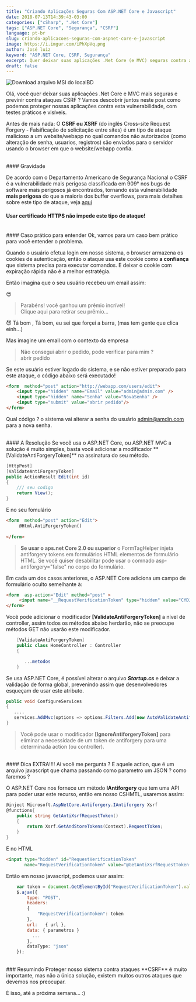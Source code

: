 ```yaml
---
title: "Criando Aplicações Seguras Com ASP.NET Core e Javascript"
date: 2018-07-13T14:39:43-03:00
categories: ["cSharp", ".Net Core"]
tags: ["ASP.NET Core", "Segurança", "CSRF"]
language: pt-br
slug: criando-aplicacoes-seguras-com-aspnet-core-e-javascript
image: https://i.imgur.com/iPhXpVq.png
author: José luiz
keyword: "ASP.NET Core, CSRF, Segurança"
excerpt: Quer deixar suas aplicações .Net Core (e MVC) seguras contra ataques CSRF? Vamos descobrir juntos neste post como podemos nos proteger desta vulnerabilidade. 
draft: false
---
```


<img src="https://i.imgur.com/iPhXpVq.png"  class="img-fluid" alt="Download arquivo MSI do localBD" text="Download arquivo MSI do localBD" >
 <!-- {{< youtube mRj7HebLAGk >}} -->

<br>

Olá, você quer deixar suas aplicações .Net Core e MVC mais seguras e previnir contra ataques CSRF ? Vamos descobrir juntos neste post como podemos proteger nossas aplicações contra esta vulnerabilidade, com testes práticos e visíveis.

Antes de mais nada: O **CSRF ou XSRF** (do inglês Cross-site Request Forgery - Falsificação de solicitação entre sites) é um tipo de ataque malicioso a um website/webapp no qual comandos não autorizados (como alteração de senha, usuarios, registros) são enviados para o servidor usando o browser em que o website/webapp confia.

<br>
#### Gravidade

De acordo com o Departamento Americano de Segurança Nacional o CSRF é a vulnerabilidade mais perigosa classificada em 909° nos bugs de software mais perigosos já encontrados, tornando esta vulnerabilidade **mais perigosa** do que a maioria dos buffer overflows, para mais detalhes sobre este tipo de ataque, veja <a href="https://pt.wikipedia.org/wiki/Cross-site_request_forgery" target="_blank">aqui</a>

#### Usar certificado HTTPS não impede este tipo de ataque!

<br>
#### Caso prático para entender
Ok, vamos para um caso bem prático para você entender o problema. 

Quando o usuário efetua login em nosso sistema, o browser armazena os cookies de autenticação, então o ataque usa este cookie como **a confiança** que sistema precisa para executar comandos. E deixar o cookie com expiração rápida não é a melhor estratégia.

Então imagina que o seu usuário recebeu um email assim:


:heart_eyes:

> <span class="text-success">Parabéns! você ganhou um prêmio incrível! </span> 
> <br>Clique <span class="text-primary">aqui</span> para retirar seu prêmio...

:smiling_imp: Tá bom , Tá bom, eu sei que forçei a barra, (mas tem gente que clica einh...)

Mas imagine um email com o contexto da empresa

> <span class="text-success">Não consegui abrir o pedido, pode verificar para mim ? </span> 
> <br> <span class="text-primary">abrir pedido</span>

Se este usuário estiver logado do sistema, e se não estiver preparado para este ataque, o código abaixo será executado!

```HTML
<form  method="post" action="http://webapp.com/users/edit">
    <input type="hidden" name="Email" value="admin@admin.com" />
    <input type="hidden" name="Senha" value="NovaSenha" />
    <input type="submit" value="abrir pedido"/>
</form>
```
 
 Qual código ? o sistema vai alterar a senha do usuário admin@amdin.com para a nova senha.

<Br>
#### A Resolução
Se você usa o ASP.NET Core, ou ASP.NET MVC a solução é muito simples, basta você adicionar a modificador 
**[ValidateAntiForgeryToken]** na assinatura do seu método.

```csharp
[HttpPost]
[ValidateAntiForgeryToken]
public ActionResult Edit(int id)
{
    /// seu codigo
    return View();
}

```
E no seu fomulário
```HTML
<form  method="post" action="Edit">
     @Html.AntiForgeryToken()
    
</form>
```

> **Se usar o aps.net Core 2.0 ou superior** o FormTagHelper injeta antiforgery tokens em formulários HTML elementos de formulário HTML. Se você quiser desabilitar pode usar o comnado asp-antiforgery="false" no corpo do formulário.


Em cada um dos casos anteriores, o ASP.NET Core adiciona um campo de formulário oculto semelhante à: 

```HTML
<form  asp-action="Edit" method="post" >
     <input name="__RequestVerificationToken" type="hidden" value="CfDJ8NrAkS ... s2-m9Yw">
</form>
```

Você pode adicionar o modificador **[ValidateAntiForgeryToken]** a nível de controller, assim todos os métodos
abaixo herdarão, não se preocupe métodos GET não usarão este modificador.

```csharp
    [ValidateAntiForgeryToken]
    public class HomeController : Controller
    {

       ...metodos
    } 
```


Se usa ASP.NET Core, é possível alterar o arquivo ***Startup.cs*** e deixar a validação de forma global, prevenindo assim que desenvolvedores esqueçam de usar este atributo.

```csharp
public void ConfigureServices
{
   ....
   services.AddMvc(options => options.Filters.Add(new AutoValidateAntiforgeryTokenAttribute()));
}
```

> Você pode usar o modificador  **[IgnoreAntiforgeryToken]** para eliminar a necessidade de um token de antiforgery para uma determinada action (ou controller).


<br>
#### Dica EXTRA!!!!
Ai você me pergunta ?
E aquele action, que é um arquivo javascript que chama passando como parametro um JSON ? como faremos ?

O ASP.NET Core nos fornece um método **IAntiforgery** que tem uma API para poder usar este recurso, então em nosso CSHMTL, usaremos assim:

```csharp
@inject Microsoft.AspNetCore.Antiforgery.IAntiforgery Xsrf
@functions{
    public string GetAntiXsrfRequestToken()
    {
        return Xsrf.GetAndStoreTokens(Context).RequestToken;
    }
}
```
E no HTML
```html
<input type="hidden" id="RequestVerificationToken" 
       name="RequestVerificationToken" value="@GetAntiXsrfRequestToken()">
```

Então em nosso javascript, podemos usar assim:

```javascript
    var token = document.GetElementById("RequestVerificationToken").value;
    $.ajax({
        type: "POST",
        headers:
        {
            "RequestVerificationToken": token
        },
        url:   { url },
        data: { parametros }  
          ...
        },
        dataType: "json"
    });
```

<br>
### Resumindo
Proteger nosso sistema contra ataques **CSRF** é muito importante, mas não a única solução, existem muitos outros ataques que devemos nos preocupar. 

É isso, até a próxima semana... :) 